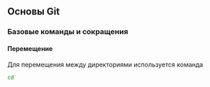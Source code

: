 ## Основы Git  
### Базовые команды и сокращения  
#### Перемещение  
Для перемещения между директориями используется команда 
```bash
cd
```
